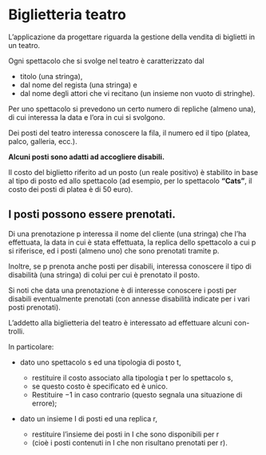# Biglietteria teatro

L’applicazione da progettare riguarda la gestione della vendita di biglietti in un teatro. 
 
Ogni spettacolo che si svolge nel teatro è caratterizzato dal 
* titolo (una stringa), 
* dal nome del regista (una stringa) e 
* dal nome degli attori che vi recitano (un insieme non vuoto di stringhe). 

Per uno spettacolo si prevedono un certo numero di repliche (almeno una), di cui interessa la data e l’ora in cui si svolgono. 

Dei posti del teatro interessa conoscere la fila, il numero ed il tipo (platea, palco, galleria, ecc.). 

__Alcuni posti sono adatti ad accogliere disabili.__

Il costo del biglietto riferito ad un posto (un reale positivo) è stabilito in base al tipo di posto ed allo spettacolo 
(ad esempio, per lo spettacolo __“Cats”__, il costo dei posti di platea è di 50 euro). 

## I posti possono essere prenotati. 
Di una prenotazione p interessa il nome del cliente (una stringa) che l’ha effettuata, la data in cui è stata effettuata, la replica dello spettacolo a cui p si riferisce, ed i posti (almeno uno) che sono prenotati tramite p. 

Inoltre, se p prenota anche posti per disabili, interessa conoscere il tipo di disabilità (una stringa) di colui per cui è prenotato il posto. 

Si noti che data una prenotazione è di interesse conoscere i posti per disabili eventualmente prenotati (con annesse disabilità indicate per i vari posti prenotati).

L’addetto alla biglietteria del teatro è interessato ad effettuare alcuni con- trolli. 

In particolare:
* dato uno spettacolo s ed una tipologia di posto t, 
    * restituire il costo associato alla tipologia t per lo spettacolo s, 
    * se questo costo è specificato ed è unico. 
    * Restituire −1 in caso contrario (questo segnala una situazione di errore);

* dato un insieme I di posti ed una replica r, 
    * restituire l’insieme dei posti in I che sono disponibili per r 
    * (cioè i posti contenuti in I che non risultano prenotati per r).


  
